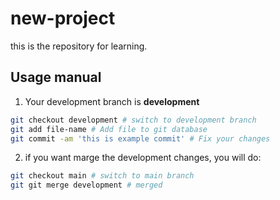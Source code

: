 # new-project
this is the repository for learning.

## Usage manual

1. Your development branch is **development**

```bash
git checkout development # switch to development branch
git add file-name # Add file to git database
git commit -am 'this is example commit' # Fix your changes
```

2. if you want marge the development changes, you will do:

```bash
git checkout main # switch to main branch
git git merge development # merged 
```
